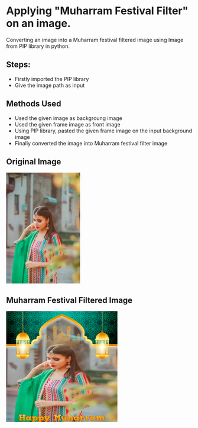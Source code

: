 # Applying "Muharram Festival Filter" on an image.

Converting an image into a Muharram festival filtered image using Image from PIP library in python.

## Steps:
* Firstly imported the PIP library 
* Give the image path as input

## Methods Used
* Used the given image as backgroung image
* Used the given frame image as front image
* Using PIP library, pasted the given frame image on the input background image 
* Finally converted the image into Muharram festival filter image


## Original Image
<img src="Images/Image.jpg" height="300px">

## Muharram Festival Filtered Image
<img src="Images/Muharram Festival Filtered Image.png" height="300px">

